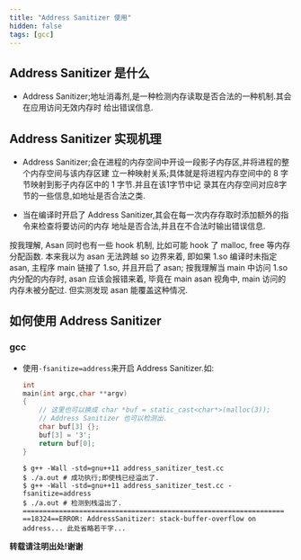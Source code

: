 ```yaml
---
title: "Address Sanitizer 使用"
hidden: false
tags: [gcc]
---
```


## Address Sanitizer 是什么

*   Address Sanitizer;地址消毒剂,是一种检测内存读取是否合法的一种机制.其会在应用访问无效内存时
    给出错误信息.

## Address Sanitizer 实现机理

*   Address Sanitizer;会在进程的内存空间中开设一段影子内存区,并将进程的整个内存空间与该内存区建
    立一种映射关系;具体就是将进程内存空间中的 8 字节映射到影子内存区中的 1 字节.并且在该1字节中记
    录其在内存空间对应8字节的一些信息,如地址是否合法之类.

*   当在编译时开启了 Address Sanitizer,其会在每一次内存存取时添加额外的指令来检查将要访问的内存
    地址是否合法,并且在不合法时输出错误信息.

按我理解, Asan 同时也有一些 hook 机制, 比如可能 hook 了 malloc, free 等内存分配函数. 本来我以为 asan 无法跨越 so 边界来着, 即如果 1.so 编译时未指定 asan, 主程序 main 链接了 1.so, 并且开启了 asan; 按我理解当 main 中访问 1.so 内分配的内存时, asan 应该会报错来着, 毕竟在 main asan 视角中, main 访问的内存未被分配过. 但实测发现 asan 能覆盖这种情况.

## 如何使用 Address Sanitizer

### gcc

*   使用`-fsanitize=address`来开启 Address Sanitizer.如:

    ```c++
    int
    main(int argc,char **argv)
    {
        // 这里也可以换成 char *buf = static_cast<char*>(malloc(3));
        // Address Sanitizer 也可以检测出.
        char buf[3] {};
        buf[3] = '3';
        return buf[0];
    }
    ```

    ```shell
    $ g++ -Wall -std=gnu++11 address_sanitizer_test.cc
    $ ./a.out # 成功执行;即使栈已经溢出了.
    $ g++ -Wall -std=gnu++11 address_sanitizer_test.cc -fsanitize=address
    $ ./a.out # 检测到栈溢出了.
    =================================================================
    ==18324==ERROR: AddressSanitizer: stack-buffer-overflow on address... 此处省略若干字...
    ```



**转载请注明出处!谢谢**
